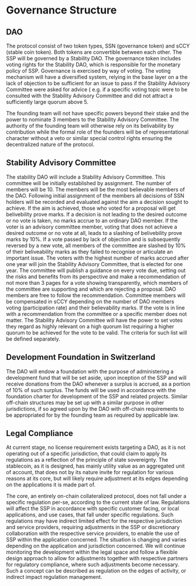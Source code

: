 # Governance Structure

## DAO

The protocol consist of two token types, SSN (governance token) and sCCY (stable coin token). Both tokens are convertible between each other. The SSP will be governed by a Stability DAO. The governance token includes voting rights for the Stability DAO, which is responsible for the monetary policy of SSP. Governance is exercised by way of voting. The voting mechanism will have a diversified system, relying in the base layer on a the lack of objection to be sufficient for an issue to pass if the Stability Advisory Committee were asked for advice ( e.g. if a specific voting topic were to be consulted with the Stability Advisory Committee and did not attract a sufficiently large quorum above 5.

The founding team will not have specific powers beyond their stake and the power to nominate 3 members to the Stability Advisory Committee. The authority of the founding team will otherwise rely on its belivability by contribution while the formal role of the founders will be of representational character without a veto or similar special control rights ensuring the decentralized nature of the protocol.

## Stability Advisory Committee

The stability DAO will include a Stability Advisory Committee. This committee will be initially established by assignment. The number of members will be 10. The members will be the most believable members of the DAO. Following initial assignment of the members all decisions of SSN holders will be recorded and evaluated against the aim a decision sought to achieve. If the aim is achieved, those who voted for a proposal will get belivebility prove marks. If a decision is not leading to the desired outcome or no vote is taken, no marks accrue to an ordinary DAO member. If the voter is an advisory committee member, voting that does not achieve a desired outcome or no vote at all, leads to a slashing of belivebility prove marks by 10%. If a vote passed by lack of objection and is subsequently reversed by a new vote, all members of the committee are slashed by 10% of their beliveability marks as they failed to recognise or articulate an important issue. The voters with the highest number of marks accrued after one year will join the Stability Advisory Committee, that is elected for one year. The committee will publish a guidance on every vote due, setting out the risks and benefits from its perspective and make a recommendation of not more than 3 pages for a vote showing transparently, which members of the committee are supporting and which are rejecting a proposal. DAO members are free to follow the recommendation. Committee members will be compensated in sCCY depending on the number of DAO members voting (participation rate) and their believability marks. If the vote is in line with a recommendation from the committee or a specific member does not matter. The Stability Advisory Committee will have the power to set votes they regard as highly relevant on a high quorum list requiring a higher quorum to be achieved for the vote to be valid. The criteria for such list will be defined separately.

## Development Foundation in Switzerland

The DAO will endow a foundation with the purpose of administering a development fund that will be set aside, upon inception of the SSP and will receive donations from the DAO whenever a surplus is accrued, as a portion of 10% of such surplus. The funds will be used in accordance with the foundation charter for development of the SSP and related projects. Similar off-chain structures may be set up with a similar purpose in other jurisdictions, if so agreed upon by the DAO with off-chain requirements to be appropriated for by the founding team as required by applicable law.

## Legal Compliance

At current stage, no license requirement exists targeting a DAO, as it is not operating out of a specific jurisdiction, that could claim to apply its regulations as a reflection of the principle of state sovereignty. The stablecoin, as it is designed, has mainly utility value as an aggregated unit of account, that does not by its nature invite for regulation for various reasons at its core, but will likely require adjustment at its edges depending on the applications it is made part of.

The core, an entirely on-chain collateralized protocol, does not fall under a specific regulation per-se, according to the current state of law. Regulations will affect the SSP in accordance with specific customer facing, or local applications, and use cases, that fall under specific regulations. Such regulations may have indirect limited effect for the respective jurisdiction and service providers, requiring adjustments in the SSP or discretionary collaboration with the respective service providers, to enable the use of SSP within the application concerned. The situation is changing and varies depending on the application and jurisdiction concerned. We will continue monitoring the development within the legal space and follow a flexible design approach to allow for adjustments together with respective partners for regulatory compliance, where such adjustments become necessary. Such a concept can be described as regulation on the edges of activity, or indirect impact regulation management.

